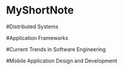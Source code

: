 ﻿# MyShortNote

#Distributed Systems

#Application Frameworks

#Current Trends in Software Engineering

#Mobile Application Design and Development 

